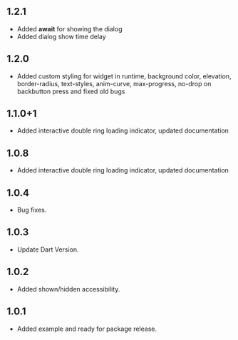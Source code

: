 ## 1.2.1
* Added **await** for showing the dialog
* Added dialog show time delay
## 1.2.0  

 - Added custom styling for widget in runtime, background color,
   elevation, border-radius, text-styles, anim-curve, max-progress,
   no-drop on backbutton press and fixed old bugs

## 1.1.0+1
* Added interactive double ring loading indicator, updated documentation

## 1.0.8
* Added interactive double ring loading indicator, updated documentation

## 1.0.4 
 * Bug fixes.

## 1.0.3 
* Update Dart Version.

## 1.0.2
* Added shown/hidden accessibility.

## 1.0.1
* Added example and ready for package release.

